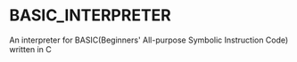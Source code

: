 # BASIC_INTERPRETER
An interpreter for BASIC(Beginners' All-purpose Symbolic Instruction Code) written in C
